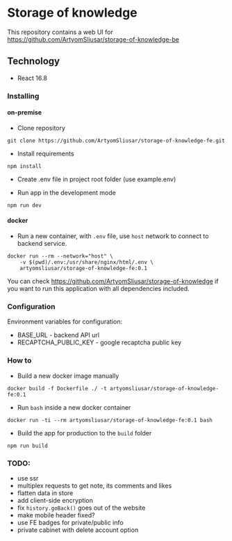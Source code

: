 # Storage of knowledge

This repository contains a web UI for https://github.com/ArtyomSliusar/storage-of-knowledge-be

## Technology

* React 16.8

### Installing

#### on-premise

- Clone repository
```
git clone https://github.com/ArtyomSliusar/storage-of-knowledge-fe.git
```

- Install requirements
```
npm install
```

- Create .env file in project root folder (use example.env)

- Run app in the development mode
```
npm run dev
```

#### docker

- Run a new container, with `.env` file, use `host` network to connect to 
backend service.
```
docker run --rm --network="host" \
    -v $(pwd)/.env:/usr/share/nginx/html/.env \
    artyomsliusar/storage-of-knowledge-fe:0.1
```

You can check https://github.com/ArtyomSliusar/storage-of-knowledge if you want
to run this application with all dependencies included.

### Configuration

Environment variables for configuration:

- BASE_URL - backend API url
- RECAPTCHA_PUBLIC_KEY - google recaptcha public key

### How to

- Build a new docker image manually
```
docker build -f Dockerfile ./ -t artyomsliusar/storage-of-knowledge-fe:0.1
```

- Run `bash` inside a new docker container
```
docker run -ti --rm artyomsliusar/storage-of-knowledge-fe:0.1 bash
```

- Build the app for production to the `build` folder
```
npm run build
```

### TODO:
- use ssr
- multiplex requests to get note, its comments and likes
- flatten data in store
- add client-side encryption
- fix `history.goBack()` goes out of the website
- make mobile header fixed?
- use FE badges for private/public info
- private cabinet with delete account option